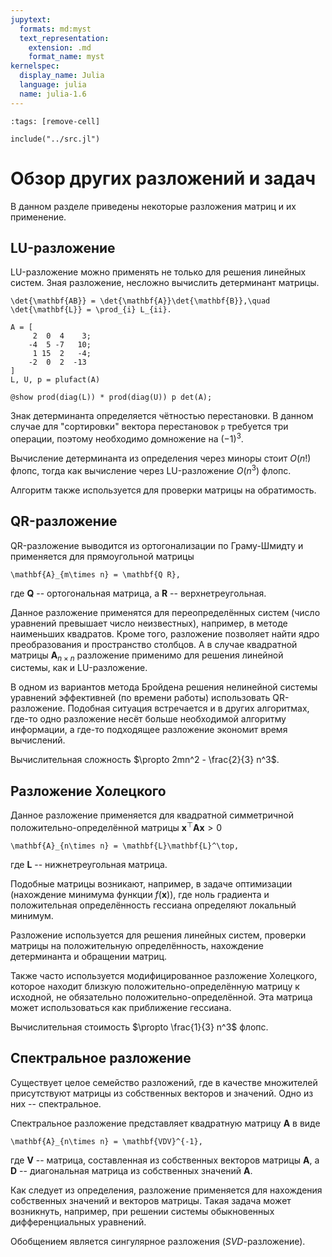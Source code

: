 ```yaml
---
jupytext:
  formats: md:myst
  text_representation:
    extension: .md
    format_name: myst
kernelspec:
  display_name: Julia
  language: julia
  name: julia-1.6
---
```


```{code-cell}
:tags: [remove-cell]

include("../src.jl")
```

# Обзор других разложений и задач

В данном разделе приведены некоторые разложения матриц и их применение.

## LU-разложение

LU-разложение можно применять не только для решения линейных систем. Зная разложение, несложно вычислить детерминант матрицы.

```{math}
\det{\mathbf{AB}} = \det{\mathbf{A}}\det{\mathbf{B}},\quad \det{\mathbf{L}} = \prod_{i} L_{ii}.
```

```{code-cell}
A = [
     2  0  4    3;
    -4  5 -7   10;
     1 15  2   -4;
    -2  0  2  -13
]
L, U, p = plufact(A)

@show prod(diag(L)) * prod(diag(U)) p det(A);
```

Знак детерминанта определяется чётностью перестановки. В данном случае для "сортировки" вектора перестановок `p` требуется три операции, поэтому необходимо домножение на $(-1)^3$.

Вычисление детерминанта из определения через миноры стоит $O(n!)$ флопс, тогда как вычисление через LU-разложение $O(n^3)$ флопс.

Алгоритм также используется для проверки матрицы на обратимость.

## QR-разложение

QR-разложение выводится из ортогонализации по Граму-Шмидту и применяется для прямоугольной матрицы

```{math}
\mathbf{A}_{m\times n} = \mathbf{Q R},
```

где $\mathbf{Q}$ -- ортогональная матрица, а $\mathbf{R}$ -- верхнетреугольная.

Данное разложение применятся для переопределённых систем (число уравнений превышает число неизвестных), например, в методе наименьших квадратов. Кроме того, разложение позволяет найти ядро преобразования и пространство столбцов. А в случае квадратной матрицы $\mathbf{A}_{n\times n}$ разложение применимо для решения линейной системы, как и LU-разложение.

В одном из вариантов метода Бройдена решения нелинейной системы уравнений эффективней (по времени работы) использовать QR-разложение. Подобная ситуация встречается и в других алгоритмах, где-то одно разложение несёт больше необходимой алгоритму информации, а где-то подходящее разложение экономит время вычислений.

Вычислительная сложность $\propto 2mn^2 - \frac{2}{3} n^3$.

## Разложение Холецкого

Данное разложение применяется для квадратной симметричной положительно-определённой матрицы $\mathbf{x}^\top \mathbf{A} \mathbf{x} > 0$

```{math}
\mathbf{A}_{n\times n} = \mathbf{L}\mathbf{L}^\top,
```

где $\mathbf{L}$ -- нижнетреугольная матрица.

Подобные матрицы возникают, например, в задаче оптимизации (нахождение минимума функции $f(\mathbf{x})$), где ноль градиента и положительная определённость гессиана определяют локальный минимум.

Разложение используется для решения линейных систем, проверки матрицы на положительную определённость, нахождение детерминанта и обращении матриц.

Также часто используется модифицированное разложение Холецкого, которое находит близкую положительно-определённую матрицу к исходной, не обязательно положительно-определённой. Эта матрица может использоваться как приближение гессиана.

Вычислительная стоимость $\propto \frac{1}{3} n^3$ флопс.

## Спектральное разложение

Существует целое семейство разложений, где в качестве множителей присутствуют матрицы из собственных векторов и значений. Одно из них -- спектральное.

Спектральное разложение представляет квадратную матрицу $\mathbf{A}$ в виде

```{math}
\mathbf{A}_{n\times n} = \mathbf{VDV}^{-1},
```

где $\mathbf{V}$ -- матрица, составленная из собственных векторов матрицы $\mathbf{A}$, а $\mathbf{D}$ -- диагональная матрица из собственных значений $\mathbf{A}$.

Как следует из определения, разложение применяется для нахождения собственных значений и векторов матрицы. Такая задача может возникнуть, например, при решении системы обыкновенных дифференциальных уравнений.

Обобщением является сингулярное разложения (*SVD*-разложение).
